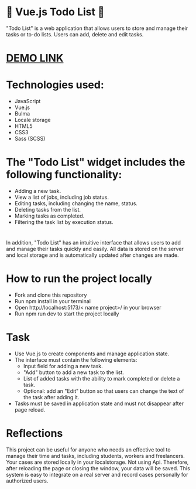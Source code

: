 # :notebook: Vue.js Todo List :notebook:
"Todo List" is a web application that allows users to store and manage their tasks or to-do lists. Users can add, delete and edit tasks.
# [DEMO LINK](https://serhiivovchenko.github.io/React-Todo-List/)
# Technologies used:
  * JavaScript
  * Vue.js
  * Bulma
  * Locale storage
  * HTML5
  * CSS3
  * Sass (SCSS)
# The "Todo List" widget includes the following functionality:
*  Adding a new task.
*  View a list of jobs, including job status.
*  Editing tasks, including changing the name, status.
*  Deleting tasks from the list.
*  Marking tasks as completed.
*  Filtering the task list by execution status.
#
In addition, "Todo List" has an intuitive interface that allows users to add and manage their tasks quickly and easily. All data is stored on the server and local storage and is automatically updated after changes are made.

# How to run the project locally
* Fork and clone this repository
* Run npm install in your terminal
* Open http://localhost:5173/< name project>/ in your browser
* Run  npm run dev to start the project locally

# Task
* Use Vue.js to create components and manage application state.
* The interface must contain the following elements:
   - Input field for adding a new task.
   - "Add" button to add a new task to the list.
   - List of added tasks with the ability to mark completed or delete a task.
   - Optional: add an "Edit" button so that users can change the text of the task after adding it.
* Tasks must be saved in application state and must not disappear after page reload.

# Reflections
This project can be useful for anyone who needs an effective tool to manage their time and tasks, including students, workers and freelancers.
Your cases are stored locally in your localstorage. Not using Api. Therefore, after reloading the page or closing the window, your data will be saved. This system is easy to integrate on a real server and record cases personally for authorized users.
